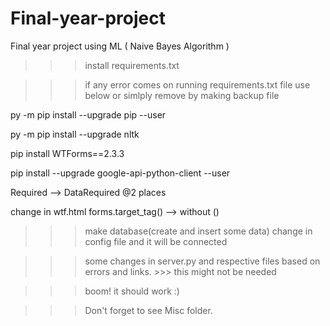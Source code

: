 # Final-year-project
Final year project using ML ( Naive Bayes Algorithm )


>>>install requirements.txt

>>>if any error comes on running requirements.txt file use below or simlply remove by making backup file

py -m pip install --upgrade pip --user

py -m pip install --upgrade nltk

pip install WTForms==2.3.3

pip install --upgrade google-api-python-client --user

Required --> DataRequired @2 places

change in wtf.html forms.target_tag() --> without ()


>>>make database(create and insert some data) change in config file and it will be connected

>>>some changes in server.py and respective files based on errors and links. >>> this might not be needed

>>> boom! it should work :) 

>>> Don't forget to see Misc folder.
